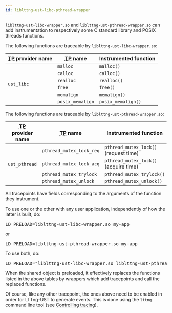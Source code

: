 ```yaml
---
id: liblttng-ust-libc-pthread-wrapper
---
```


`liblttng-ust-libc-wrapper.so` and `liblttng-ust-pthread-wrapper.so`
can add instrumentation to respectively some C standard library and
POSIX threads functions.

The following functions are traceable by `liblttng-ust-libc-wrapper.so`:

<div class="table">
<table class="func-desc">
    <thead>
        <tr>
            <th><abbr title="Tracepoint">TP</abbr> provider name</th>
            <th><abbr title="Tracepoint">TP</abbr> name</th>
            <th>Instrumented function</th>
        </tr>
    </thead>
    <tbody>
        <tr>
            <td rowspan="6">
                <code class="no-bg">ust_libc</code>
            </td>
            <td>
                <code class="no-bg">malloc</code>
            </td>
            <td>
                <code class="no-bg">malloc()</code>
            </td>
        </tr>
        <tr>
            <td>
                <code class="no-bg">calloc</code>
            </td>
            <td>
                <code class="no-bg">calloc()</code>
            </td>
        </tr>
        <tr>
            <td>
                <code class="no-bg">realloc</code>
            </td>
            <td>
                <code class="no-bg">realloc()</code>
            </td>
        </tr>
        <tr>
            <td>
                <code class="no-bg">free</code>
            </td>
            <td>
                <code class="no-bg">free()</code>
            </td>
        </tr>
        <tr>
            <td>
                <code class="no-bg">memalign</code>
            </td>
            <td>
                <code class="no-bg">memalign()</code>
            </td>
        </tr>
        <tr>
            <td>
                <code class="no-bg">posix_memalign</code>
            </td>
            <td>
                <code class="no-bg">posix_memalign()</code>
            </td>
        </tr>
    </tbody>
</table>
</div>

The following functions are traceable by
`liblttng-ust-pthread-wrapper.so`:

<div class="table">
<table class="func-desc">
    <thead>
        <tr>
            <th><abbr title="Tracepoint">TP</abbr> provider name</th>
            <th><abbr title="Tracepoint">TP</abbr> name</th>
            <th>Instrumented function</th>
        </tr>
    </thead>
    <tbody>
        <tr>
            <td rowspan="4">
                <code class="no-bg">ust_pthread</code>
            </td>
            <td>
                <code class="no-bg">pthread_mutex_lock_req</code>
            </td>
            <td>
                <code class="no-bg">pthread_mutex_lock()</code> (request time)
            </td>
        </tr>
        <tr>
            <td>
                <code class="no-bg">pthread_mutex_lock_acq</code>
            </td>
            <td>
                <code class="no-bg">pthread_mutex_lock()</code> (acquire time)
            </td>
        </tr>
        <tr>
            <td>
                <code class="no-bg">pthread_mutex_trylock</code>
            </td>
            <td>
                <code class="no-bg">pthread_mutex_trylock()</code>
            </td>
        </tr>
        <tr>
            <td>
                <code class="no-bg">pthread_mutex_unlock</code>
            </td>
            <td>
                <code class="no-bg">pthread_mutex_unlock()</code>
            </td>
        </tr>
    </tbody>
</table>
</div>

All tracepoints have fields corresponding to the arguments of the
function they instrument.

To use one or the other with any user application, independently of
how the latter is built, do:

<pre class="term">
LD_PRELOAD=liblttng-ust-libc-wrapper.so my-app
</pre>

or

<pre class="term">
LD_PRELOAD=liblttng-ust-pthread-wrapper.so my-app
</pre>

To use both, do:

<pre class="term">
LD_PRELOAD="liblttng-ust-libc-wrapper.so liblttng-ust-pthread-wrapper.so" my-app
</pre>

When the shared object is preloaded, it effectively replaces the
functions listed in the above tables by wrappers which add tracepoints
and call the replaced functions.

Of course, like any other tracepoint, the ones above need to be enabled
in order for LTTng-UST to generate events. This is done using the
`lttng` command line tool
(see [Controlling tracing](#doc-controlling-tracing)).
